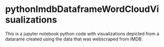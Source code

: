 # pythonImdbDataframeWordCloudVisualizations
This is a jupyter notebook python code with visualizations depicted from a datarame created using the data that was webscraped from IMDB.

